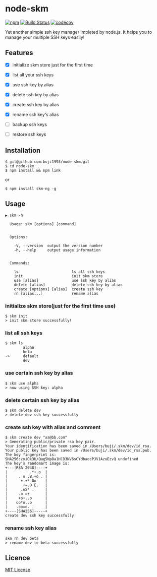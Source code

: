 # node-skm
[![npm](https://img.shields.io/npm/v/skm-ng.svg?style=flat-square)](https://npmjs.org/package/skm-ng)
[![Build Status](https://img.shields.io/travis/buji1993/node-skm.svg?style=flat-square)](https://www.travis-ci.org/buji1993/node-skm.svg?branch=master)
[![codecov](https://img.shields.io/codecov/c/github/buji1993/node-skm.svg?style=flat-square)](https://codecov.io/gh/buji1993/node-skm)

Yet another simple ssh key manager impleted by node.js. It helps you to manage your multiple SSH keys easily!

## Features
- [x] initialize skm store just for the first time
- [x] list all your ssh keys
- [x] use ssh key by alias
- [x] delete ssh key by alias
- [x] create ssh key by alias
- [x] rename ssh key's alias
- [ ] backup ssh keys
- [ ] restore ssh keys



## Installation
```shell
$ git@github.com:buji1993/node-skm.git
$ cd node-skm
$ npm install && npm link
```
or
```shell
$ npm install skm-ng -g
```

## Usage
```shell
▶ skm -h

  Usage: skm [options] [command]


  Options:

    -V, --version  output the version number
    -h, --help     output usage information


  Commands:

    ls                        ls all ssh keys
    init                      init skm store
    use [alias]               use ssh key by alias
    delete [alias]            delete ssh key by alias
    create [options] [alias]  create ssh key
    rn [alias...]             rename alias
```

### initialize skm store(just for the first time use)
```shell
$ skm init
> init skm store successfully!
```

### list all ssh keys
```shell
$ skm ls
        alpha
        beta
->      default
        dev
```

### use certain ssh key by alias
```shell
$ skm use alpha
> now using SSH key: alpha
```

### delete certain ssh key by alias
```shell
$ skm delete dev
> delete dev ssh key successfully
```

### create ssh key with alias and comment
```shell
$ skm create dev "aa@bb.com"
> Generating public/private rsa key pair.
Your identification has been saved in /Users/buji/.skm/dev/id_rsa.
Your public key has been saved in /Users/buji/.skm/dev/id_rsa.pub.
The key fingerprint is:
SHA256:zyiOk3U/Qug5Np8a1HCD3NV6sCYdbaocPJV1AzuEzvQ undefined
The key's randomart image is:
+---[RSA 2048]----+
|          .*+.o  |
|     . o .B.+o . |
|      +.+* Oo    |
|       +=.O E.   |
|      .oS* .     |
|     .o =+       |
|     +o+..o      |
|    oo*o..o      |
|    .oo=o. .     |
+----[SHA256]-----+
create dev ssh key successfully!
```
### rename ssh key alias
```shell
skm rn dev beta
> rename dev to beta successfully
```
## Licence
[MIT License](https://github.com/TimothyYe/skm/blob/master/LICENSE)